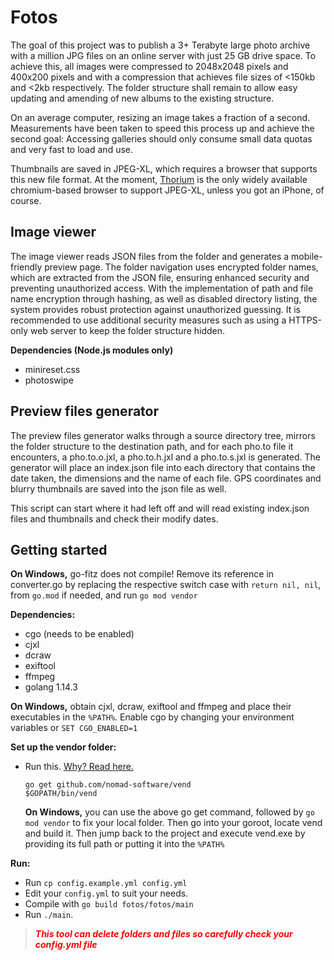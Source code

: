 # Fotos

The goal of this project was to publish a 3+ Terabyte large photo archive
with a million JPG files on an online server with just 25 GB drive space.
To achieve this, all images were compressed to 2048x2048 pixels and 400x200
pixels and with a compression that achieves file sizes of &lt;150kb and
&lt;2kb respectively. The folder structure shall remain to allow easy
updating and amending of new albums to the existing structure.

On an average computer, resizing an image takes a fraction of a second.
Measurements have been taken to speed this process up and achieve the
second goal: Accessing galleries should only consume small data quotas
and very fast to load and use.

Thumbnails are saved in JPEG-XL, which requires a browser that supports
this new file format. At the moment, [Thorium](https://thorium.rocks) is
the only widely available chromium-based browser to support JPEG-XL,
unless you got an iPhone, of course.

## Image viewer

The image viewer reads JSON files from the folder and generates a
mobile-friendly preview page. The folder navigation uses encrypted
folder names, which are extracted from the JSON file, ensuring
enhanced security and preventing unauthorized access. With the
implementation of path and file name encryption through hashing,
as well as disabled directory listing, the system provides robust
protection against unauthorized guessing. It is recommended to use
additional security measures such as using a HTTPS-only web server
to keep the folder structure hidden.

**Dependencies (Node.js modules only)**

- minireset.css
- photoswipe

## Preview files generator

The preview files generator walks through a source directory tree,
mirrors the folder structure to the destination path, and for each
pho.to file it encounters, a pho.to.o.jxl, a pho.to.h.jxl and a
pho.to.s.jxl is generated. The generator will place an index.json
file into each directory that contains the date taken, the dimensions
and the name of each file. GPS coordinates and blurry thumbnails
are saved into the json file as well.

This script can start where it had left off and will read existing
index.json files and thumbnails and check their modify dates.

## Getting started

**On Windows,** go-fitz does not compile! Remove its reference in
converter.go by replacing the respective switch case with
`return nil, nil`, from `go.mod` if needed, and run `go mod vendor`

**Dependencies:**

- cgo (needs to be enabled)
- cjxl
- dcraw
- exiftool
- ffmpeg
- golang 1.14.3

**On Windows,** obtain cjxl, dcraw, exiftool and ffmpeg and place
their executables in the `%PATH%`. Enable cgo by changing your
environment variables or `SET CGO_ENABLED=1`

**Set up the vendor folder:**

- Run this. [Why? Read here.](https://github.com/nomad-software/vend)
  ```shell
  go get github.com/nomad-software/vend 
  $GOPATH/bin/vend
  ```
  **On Windows,** you can use the above go get command, followed by
  `go mod vendor` to fix your local folder. Then go into your goroot,
  locate vend and build it. Then jump back to the project and execute
  vend.exe by providing its full path or putting it into the `%PATH%`

**Run:**

- Run `cp config.example.yml config.yml`
- Edit your `config.yml` to suit your needs.
- Compile with `go build fotos/fotos/main`
- Run `./main`.

> ***<span style="color:red !important">This tool can delete folders and files so carefully check your config.yml file</span>***
